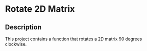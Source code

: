 # Rotate 2D Matrix

## Description
This project contains a function that rotates a 2D matrix 90 degrees clockwise.
